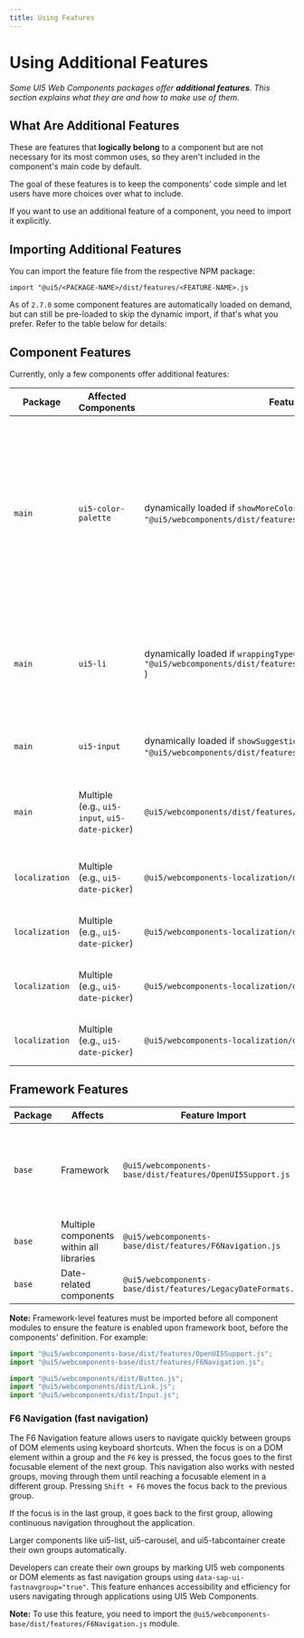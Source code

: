 ```yaml
---
title: Using Features
---
```


# Using Additional Features

*Some UI5 Web Components packages offer **additional features**. This section explains what they are and how to make use of them.*

## What Are Additional Features

These are features that **logically belong** to a component but are not necessary for its most common uses, so they aren't included in the component's main code by default.

The goal of these features is to keep the components' code simple and let users have more choices over what to include.

If you want to use an additional feature of a component, you need to import it explicitly.

## Importing Additional Features

You can import the feature file from the respective NPM package:

`import "@ui5/<PACKAGE-NAME>/dist/features/<FEATURE-NAME>.js`

As of `2.7.0` some component features are automatically loaded on demand, but can still be pre-loaded to skip the dynamic import, if that's what you prefer. Refer to the table below for details:

## Component Features

Currently, only a few components offer additional features:

| Package        | Affected Components                                | Feature Import                                                       | Description                                                                                             |
|----------------|---------------------------------------------------|----------------------------------------------------------------------|---------------------------------------------------------------------------------------------------------|
| `main`         | `ui5-color-palette`                               | dynamically loaded if `showMoreColors` is set to `true` (to pre-load: `import "@ui5/webcomponents/dist/features/ColorPaletteMoreColors.js"` )        | Adds support for a "more colors" dialog in the color palette component allowing users to choose specific colors not present in the predefined range.                                   |
| `main`         | `ui5-li`                                          | dynamically loaded if `wrappingType="Normal"` is set (to pre-load: `import "@ui5/webcomponents/dist/features/ListItemStandardExpandableText.js"` )  | Adds support for expandable text in list items when wrapping type is set to "Normal" mode.              |
| `main`         | `ui5-input`                                       | dynamically loaded if `showSuggestions` is set to `true`(to pre-load: `import "@ui5/webcomponents/dist/features/InputSuggestions.js"` )              | Adds support for input suggestions while typing                                                                  |
| `main`         | Multiple (e.g., `ui5-input`, `ui5-date-picker`)   | `@ui5/webcomponents/dist/features/InputElementsFormSupport.js`       | Adds support for the use of input components within forms                                                          |
| `localization` | Multiple (e.g., `ui5-date-picker`)                | `@ui5/webcomponents-localization/dist/features/calendar/Buddhist.js` | Adds support for the Buddhist calendars                                                                   |
| `localization` | Multiple (e.g., `ui5-date-picker`)                | `@ui5/webcomponents-localization/dist/features/calendar/Islamic.js`  | Adds support for the Islamic calendars                                                                    |
| `localization` | Multiple (e.g., `ui5-date-picker`)                | `@ui5/webcomponents-localization/dist/features/calendar/Japanese.js` | Adds support for the Japanese calendars                                                                   |
| `localization` | Multiple (e.g., `ui5-date-picker`)                | `@ui5/webcomponents-localization/dist/features/calendar/Persian.js`  | Adds support for the Persian calendars                                                                    |

## Framework Features

| Package        | Affects                                           | Feature Import                                                       | Description                                                                                             |
|----------------|---------------------------------------------------|----------------------------------------------------------------------|---------------------------------------------------------------------------------------------------------|
| `base`         | Framework                                         | `@ui5/webcomponents-base/dist/features/OpenUI5Support.js`            | Enables integration with the OpenUI5 framework, facilitating synchronization and resource re-use       |
| `base`         | Multiple components within all libraries          | `@ui5/webcomponents-base/dist/features/F6Navigation.js`              | Adds support for F6 fast groups navigation                                                              |
| `base`         | Date-related components                           | `@ui5/webcomponents-base/dist/features/LegacyDateFormats.js`         | Adds support for legacy date formats                                                                |

**Note:** Framework-level features must be imported before all component modules to ensure the feature is enabled upon framework boot, before the components' definition. For example:

```js
import "@ui5/webcomponents-base/dist/features/OpenUI5Support.js";
import "@ui5/webcomponents-base/dist/features/F6Navigation.js";

import "@ui5/webcomponents/dist/Button.js";
import "@ui5/webcomponents/dist/Link.js";
import "@ui5/webcomponents/dist/Input.js";
```


### F6 Navigation (fast navigation)

The F6 Navigation feature allows users to navigate quickly between groups of DOM elements using keyboard shortcuts. When the focus is on a DOM element within a group and the `F6` key is pressed, the focus goes to the first focusable element of the next group. This navigation also works with nested groups, moving through them until reaching a focusable element in a different group. Pressing `Shift + F6` moves the focus back to the previous group.

If the focus is in the last group, it goes back to the first group, allowing continuous navigation throughout the application.

Larger components like ui5-list, ui5-carousel, and ui5-tabcontainer create their own groups automatically.

Developers can create their own groups by marking UI5 web components or DOM elements as fast navigation groups using `data-sap-ui-fastnavgroup="true"`. This feature enhances accessibility and efficiency for users navigating through applications using UI5 Web Components.

**Note:** To use this feature, you need to import the `@ui5/webcomponents-base/dist/features/F6Navigation.js` module.